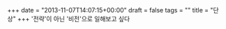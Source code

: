 +++
date = "2013-11-07T14:07:15+00:00"
draft = false
tags = ""
title = "단상"
+++
&#x27;전략&#x27;이 아닌 &#x27;비전&#x27;으로 일해보고 싶다